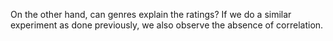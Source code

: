 On the other hand, can genres explain the ratings? If we do a similar experiment as done previously, we also observe the absence of correlation.
